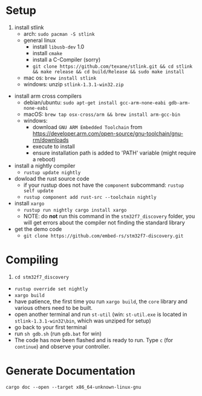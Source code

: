 # Setup

1. install stlink
    * arch: `sudo pacman -S stlink`
    * general linux
        * install `libusb-dev` 1.0
        * install `cmake`
        * install a C-Compiler (sorry)
        * `git clone https://github.com/texane/stlink.git && cd stlink && make release && cd build/Release && sudo make install`
    * mac os: `brew install stlink`
    * windows: unzip `stlink-1.3.1-win32.zip`
-  install arm cross compilers
    * debian/ubuntu: `sudo apt-get install gcc-arm-none-eabi gdb-arm-none-eabi`
    * macOS: `brew tap osx-cross/arm && brew install arm-gcc-bin`
    * windows:
        * download `GNU ARM Embedded Toolchain` from https://developer.arm.com/open-source/gnu-toolchain/gnu-rm/downloads
        * execute to install
        * ensure installation path is added to 'PATH' variable (might require a reboot)
-  install a nightly compiler
    * `rustup update nightly`
-  dowload the rust source code
    * if your rustup does not have the `component` subcommand: `rustup self update`
    * `rustup component add rust-src --toolchain nightly`
-  install `xargo`
    * `rustup run nightly cargo install xargo`
    * NOTE: do **not** run this command in the `stm32f7_discovery` folder, you will get errors about the compiler not finding the standard library
-  get the demo code
    * `git clone https://github.com/embed-rs/stm32f7-discovery.git`

# Compiling

1. `cd stm32f7_discovery`
-  `rustup override set nightly`
-  `xargo build`
-  have patience, the first time you run `xargo build`, the `core` library and various others need to be built.
-  open another terminal and run `st-util` (win: `st-util.exe` is located in `stlink-1.3.1-win32\bin`, which was unziped for setup)
-  go back to your first terminal
-  run `sh gdb.sh` (run `gdb.bat` for win)
-  The code has now been flashed and is ready to run. Type `c` (for `continue`) and observe your controller.

# Generate Documentation

`cargo doc --open --target x86_64-unknown-linux-gnu`
